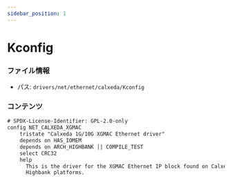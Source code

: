 ```yaml
---
sidebar_position: 1
---
```

# Kconfig

### ファイル情報

- パス: `drivers/net/ethernet/calxeda/Kconfig`

### コンテンツ

```txt
# SPDX-License-Identifier: GPL-2.0-only
config NET_CALXEDA_XGMAC
	tristate "Calxeda 1G/10G XGMAC Ethernet driver"
	depends on HAS_IOMEM
	depends on ARCH_HIGHBANK || COMPILE_TEST
	select CRC32
	help
	  This is the driver for the XGMAC Ethernet IP block found on Calxeda
	  Highbank platforms.

```
